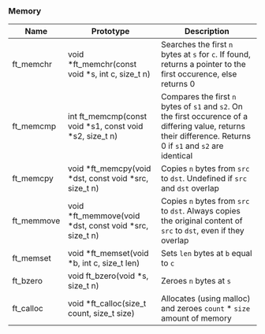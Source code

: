 ### Memory
| Name       | Prototype                                                | Description |
| ---------- | -------------------------------------------------------- | ----------- |
| ft_memchr  | void	*ft_memchr(const void *s, int c, size_t n)          | Searches the first `n` bytes at `s` for `c`. If found, returns a pointer to the first occurence, else returns 0 |
| ft_memcmp  | int	ft_memcmp(const void *s1, const void *s2, size_t n) | Compares the first `n` bytes of `s1` and `s2`. On the first occurence of a differing value, returns their difference. Returns 0 if `s1` and `s2` are identical |
| ft_memcpy  | void	*ft_memcpy(void *dst, const void *src, size_t n)    | Copies `n` bytes from `src` to `dst`. Undefined if `src` and `dst` overlap |
| ft_memmove | void	*ft_memmove(void *dst, const void *src, size_t n)   | Copies `n` bytes from `src` to `dst`. Always copies the original content of `src` to `dst`, even if they overlap |
| ft_memset  | void	*ft_memset(void *b, int c, size_t len)              | Sets `len` bytes at `b` equal to `c` |
| ft_bzero   | void	ft_bzero(void *s, size_t n)                         | Zeroes `n` bytes at `s` |
| ft_calloc  | void	*ft_calloc(size_t count, size_t size)               | Allocates (using malloc) and zeroes `count` * `size` amount of memory |
